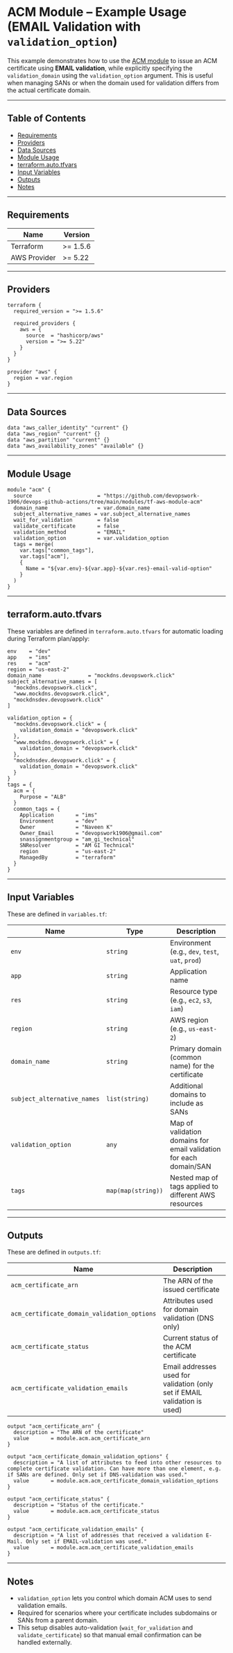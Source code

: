 # ACM Module – Example Usage (EMAIL Validation with `validation_option`)

This example demonstrates how to use the [ACM module](../../) to issue an ACM certificate using **EMAIL validation**, while explicitly specifying the `validation_domain` using the `validation_option` argument. This is useful when managing SANs or when the domain used for validation differs from the actual certificate domain.

---

## Table of Contents

- [Requirements](#-requirements)
- [Providers](#-providers)
- [Data Sources](#-data-sources)
- [Module Usage](#-module-usage)
- [terraform.auto.tfvars](#-terraformautotfvars)
- [Input Variables](#-input-variables)
- [Outputs](#-outputs)
- [Notes](#-notes)

---

## Requirements

| Name         | Version   |
|--------------|-----------|
| Terraform    | >= 1.5.6  |
| AWS Provider | >= 5.22   |

---

## Providers

```hcl
terraform {
  required_version = ">= 1.5.6"

  required_providers {
    aws = {
      source  = "hashicorp/aws"
      version = ">= 5.22"
    }
  }
}

provider "aws" {
  region = var.region
}
```

---

## Data Sources

```hcl
data "aws_caller_identity" "current" {}
data "aws_region" "current" {}
data "aws_partition" "current" {}
data "aws_availability_zones" "available" {}
```

---

## Module Usage

```hcl
module "acm" {
  source                     = "https://github.com/devopswork-1906/devops-github-actions/tree/main/modules/tf-aws-module-acm"
  domain_name                = var.domain_name
  subject_alternative_names = var.subject_alternative_names
  wait_for_validation        = false
  validate_certificate       = false
  validation_method          = "EMAIL"
  validation_option          = var.validation_option
  tags = merge(
    var.tags["common_tags"],
    var.tags["acm"],
    {
      Name = "${var.env}-${var.app}-${var.res}-email-valid-option"
    }
  )
}
```

---

##  terraform.auto.tfvars

These variables are defined in `terraform.auto.tfvars` for automatic loading during Terraform plan/apply:

```hcl
env    = "dev"
app    = "ims"
res    = "acm"
region = "us-east-2"
domain_name               = "mockdns.devopswork.click"
subject_alternative_names = [
  "mockdns.devopswork.click",
  "www.mockdns.devopswork.click",
  "mockdnsdev.devopswork.click"
]

validation_option = {
  "mockdns.devopswork.click" = {
    validation_domain = "devopswork.click"
  },
  "www.mockdns.devopswork.click" = {
    validation_domain = "devopswork.click"
  },
  "mockdnsdev.devopswork.click" = {
    validation_domain = "devopswork.click"
  }
}
tags = {
  acm = {
    Purpose = "ALB"
  }
  common_tags = {
    Application       = "ims"
    Environment       = "dev"
    Owner             = "Naveen K"
    Owner_Email       = "devopswork1906@gmail.com"
    snassignmentgroup = "am_gi_technical"
    SNResolver        = "AM GI Technical"
    region            = "us-east-2"
    ManagedBy         = "terraform"
  }
}
```

---

## Input Variables

These are defined in `variables.tf`:

| Name                        | Type               | Description                                                                 |
|-----------------------------|--------------------|-----------------------------------------------------------------------------|
| `env`                       | `string`           | Environment (e.g., `dev`, `test`, `uat`, `prod`)                            |
| `app`                       | `string`           | Application name                                                            |
| `res`                       | `string`           | Resource type (e.g., `ec2`, `s3`, `iam`)                                    |
| `region`                    | `string`           | AWS region (e.g., `us-east-2`)                                              |
| `domain_name`               | `string`           | Primary domain (common name) for the certificate                            |
| `subject_alternative_names` | `list(string)`     | Additional domains to include as SANs                                       |
| `validation_option`         | `any`              | Map of validation domains for email validation for each domain/SAN          |
| `tags`                      | `map(map(string))` | Nested map of tags applied to different AWS resources                        |

---

## Outputs

These are defined in `outputs.tf`:

| Name                                    | Description                                                                 |
|-----------------------------------------|-----------------------------------------------------------------------------|
| `acm_certificate_arn`                  | The ARN of the issued certificate                                           |
| `acm_certificate_domain_validation_options` | Attributes used for domain validation (DNS only)                       |
| `acm_certificate_status`               | Current status of the ACM certificate                                       |
| `acm_certificate_validation_emails`    | Email addresses used for validation (only set if EMAIL validation is used) |

```hcl
output "acm_certificate_arn" {
  description = "The ARN of the certificate"
  value       = module.acm.acm_certificate_arn
}

output "acm_certificate_domain_validation_options" {
  description = "A list of attributes to feed into other resources to complete certificate validation. Can have more than one element, e.g. if SANs are defined. Only set if DNS-validation was used."
  value       = module.acm.acm_certificate_domain_validation_options
}

output "acm_certificate_status" {
  description = "Status of the certificate."
  value       = module.acm.acm_certificate_status
}

output "acm_certificate_validation_emails" {
  description = "A list of addresses that received a validation E-Mail. Only set if EMAIL-validation was used."
  value       = module.acm.acm_certificate_validation_emails
}
```

---

## Notes

- `validation_option` lets you control which domain ACM uses to send validation emails.
- Required for scenarios where your certificate includes subdomains or SANs from a parent domain.
- This setup disables auto-validation (`wait_for_validation` and `validate_certificate`) so that manual email confirmation can be handled externally.

